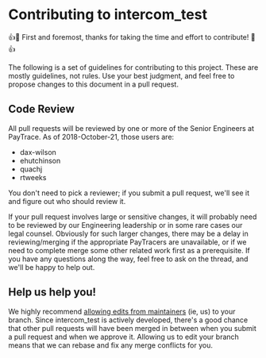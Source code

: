 Contributing to intercom_test
=================

:+1::tada: First and foremost, thanks for taking the time and effort to contribute! :tada::+1:

The following is a set of guidelines for contributing to this project.  These are mostly guidelines, not rules. Use your best judgment, and feel free to propose changes to this document in a pull request.

## Code Review

All pull requests will be reviewed by one or more of the Senior Engineers at PayTrace. As of 2018-October-21, those users are:

* dax-wilson
* ehutchinson
* quachj
* rtweeks

You don't need to pick a reviewer; if you submit a pull request, we'll see it and figure out who should review it.

If your pull request involves large or sensitive changes, it will probably need to be reviewed by our Engineering leadership or in some rare cases our legal counsel.
Obviously for such larger changes, there may be a delay in reviewing/merging if the appropriate PayTracers are unavailable, or if we need to complete merge some other related work first as a prerequisite. If you have any questions along the way, feel free to ask on the thread, and we'll be happy to help out.

## Help us help you!

We highly recommend [allowing edits from maintainers](https://help.github.com/articles/allowing-changes-to-a-pull-request-branch-created-from-a-fork/) (ie, us) to your branch. Since intercom_test is actively developed, there's a good chance that other pull requests will have been merged in between when you submit a pull request and when we approve it. Allowing us to edit your branch means that we can rebase and fix any merge conflicts for you.
